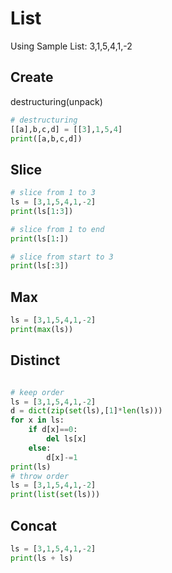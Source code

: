 # List
Using Sample List: 3,1,5,4,1,-2

## Create
destructuring(unpack)
```python runnable
# destructuring
[[a],b,c,d] = [[3],1,5,4]
print([a,b,c,d])
```

## Slice
```python runnable
# slice from 1 to 3
ls = [3,1,5,4,1,-2]
print(ls[1:3])

# slice from 1 to end
print(ls[1:])

# slice from start to 3
print(ls[:3])
```

## Max
```python runnable
ls = [3,1,5,4,1,-2]
print(max(ls))
```

## Distinct
```python runnable

# keep order
ls = [3,1,5,4,1,-2]
d = dict(zip(set(ls),[1]*len(ls)))
for x in ls:
    if d[x]==0:
        del ls[x]
    else:
        d[x]-=1
print(ls)
# throw order
ls = [3,1,5,4,1,-2]
print(list(set(ls)))
```

## Concat
```python runnable
ls = [3,1,5,4,1,-2]
print(ls + ls)
```
